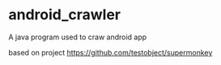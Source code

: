 # android_crawler
A java program used to craw android app

based on project https://github.com/testobject/supermonkey
